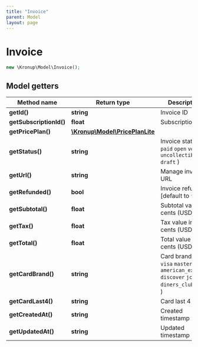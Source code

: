 ```yaml
---
title: "Invoice"
parent: Model
layout: page
---
```


# Invoice

```php
new \Kronup\Model\Invoice();
```

## Model getters

Method name | Return type | Description
------------ | ------------- | -------------
**getId()** | **string** | Invoice ID
**getSubscriptionId()** | **float** | Subscription ID
**getPricePlan()** | [**\Kronup\Model\PricePlanLite**](../PricePlanLite) | 
**getStatus()** | **string** | Invoice status ( `paid` `open` `void` `uncollectible` `draft` )
**getUrl()** | **string** | Manage invoice URL
**getRefunded()** | **bool** | Invoice refunded   [default to `false`]
**getSubtotal()** | **float** | Subtotal value in cents (USD)
**getTax()** | **float** | Tax value in cents (USD)
**getTotal()** | **float** | Total value in cents (USD)
**getCardBrand()** | **string** | Card brand ( `visa` `mastercard` `american_express` `discover` `jcb` `diners_club` `null` )
**getCardLast4()** | **string** | Card last 4 digits
**getCreatedAt()** | **string** | Created timestamp
**getUpdatedAt()** | **string** | Updated timestamp

